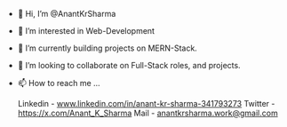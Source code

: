 - 👋 Hi, I’m @AnantKrSharma
- 👀 I’m interested in Web-Development
- 🌱 I’m currently building projects on MERN-Stack.
- 💞️ I’m looking to collaborate on Full-Stack roles, and projects.
- 📫 How to reach me ... 

    Linkedin - www.linkedin.com/in/anant-kr-sharma-341793273
    Twitter - https://x.com/Anant_K_Sharma
    Mail - anantkrsharma.work@gmail.com
<!---
AnantKrSharma/AnantKrSharma is a ✨ special ✨ repository because its `README.md` (this file) appears on your GitHub profile.
You can click the Preview link to take a look at your changes.
--->
